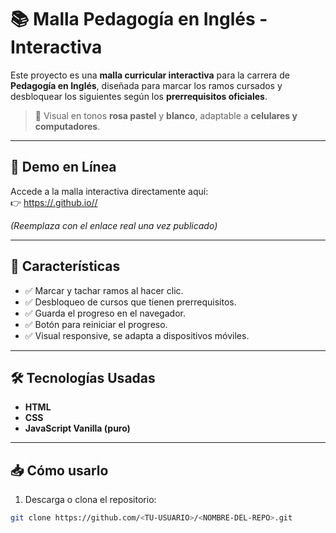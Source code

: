 # 📚 Malla Pedagogía en Inglés - Interactiva

Este proyecto es una **malla curricular interactiva** para la carrera de **Pedagogía en Inglés**, diseñada para marcar los ramos cursados y desbloquear los siguientes según los **prerrequisitos oficiales**.

> 🎨 Visual en tonos **rosa pastel** y **blanco**, adaptable a **celulares y computadores**.

---

## 🚀 Demo en Línea
Accede a la malla interactiva directamente aquí:  
👉 [https://<TU-USUARIO>.github.io/<NOMBRE-DEL-REPO>/](https://<TU-USUARIO>.github.io/<NOMBRE-DEL-REPO>/)

*(Reemplaza con el enlace real una vez publicado)*

---

## 📌 Características
- ✅ Marcar y tachar ramos al hacer clic.
- ✅ Desbloqueo de cursos que tienen prerrequisitos.
- ✅ Guarda el progreso en el navegador.
- ✅ Botón para reiniciar el progreso.
- ✅ Visual responsive, se adapta a dispositivos móviles.

---

## 🛠 Tecnologías Usadas
- **HTML**
- **CSS**
- **JavaScript Vanilla (puro)**

---

## 📥 Cómo usarlo
1. Descarga o clona el repositorio:
```bash
git clone https://github.com/<TU-USUARIO>/<NOMBRE-DEL-REPO>.git
